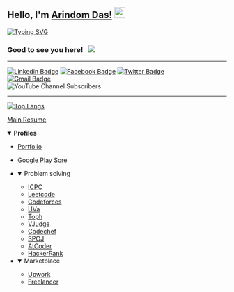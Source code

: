 ## Hello, I'm [Arindom Das!](https://github.com/nixonok/) <img src="https://media.giphy.com/media/hvRJCLFzcasrR4ia7z/giphy.gif" width="25px">

[![Typing SVG](https://readme-typing-svg.herokuapp.com?size=24&vCenter=true&height=30&lines=Software+Engineer;Game+Developer)](https://git.io/typing-svg)
### Good to see you here! &nbsp; ![](https://visitor-badge.glitch.me/badge?page_id=arindomdas.ad&style=flat-square&color=0088cc)

---
[![Linkedin Badge](https://img.shields.io/badge/-LinkedIn-0e76a8?style=flat-square&logo=Linkedin&logoColor=white)](https://www.linkedin.com/in/arindom-ad)
[![Facebook Badge](https://img.shields.io/badge/Facebook-1877F2?style=flat-square&logo=facebook&logoColor=white)](https://www.facebook.com/arindamdas.ad)
[![Twitter Badge](https://img.shields.io/badge/-Twitter-00acee?style=flat-square&logo=Twitter&logoColor=white)](https://twitter.com/arindom_ad)  
[![Gmail Badge](https://img.shields.io/badge/-arindamdas.ad214@gmail.com-c14438?style=flat-square&logo=Gmail&logoColor=white&link=mailto:asterp04@gmail.com)](mailto:arindamdas.ad214@gmail.com)  
![YouTube Channel Subscribers](https://img.shields.io/youtube/channel/subscribers/UCyC6GhNNFxiTkFu0gsmGzng?style=social)

---

[![Top Langs](https://github-readme-stats.vercel.app/api/top-langs/?username=arindom-p&layout=compact)](https://github.com/arindom-p)

[Main Resume](https://docs.google.com/document/d/1z8ht3ihb4DJhkGBYw8CVdKabPEEkdoCEaMNZihqXy9E)
<details open>
  <summary><b>Profiles</b></summary>

  * [Portfolio](https://arindom.netlify.app)
  * [Google Play Sore](https://play.google.com/store/apps/dev?id=7861588632677250935)
  * <details open>
    <summary>Problem solving</summary>

    * [ICPC](https://icpc.global/ICPCID/ETBWJC90WPLY)
    * [Leetcode](https://leetcode.com/arindom)
    * [Codeforces](https://codeforces.com/profile/33009_ad)
    * [UVa](https://uhunt.onlinejudge.org/id/947640)
    * [Toph](https://toph.co/u/arindom.ad)
    * [VJudge](https://vjudge.net/user/33009)
    * [Codechef](https://www.codechef.com/users/arindom33009)
    * [SPOJ](https://www.spoj.com/users/arindom)
    * [AtCoder](https://leetcode.com/arindom)
    * [HackerRank](https://www.hackerrank.com/33009_ad)
    </details>

  * <details open>
    <summary>Marketplace</summary>

    * [Upwork](https://www.upwork.com/freelancers/~0159d4c35e5e959597)
    * [Freelancer](https://www.freelancer.com/u/arindom214)
    </details>
</details>

